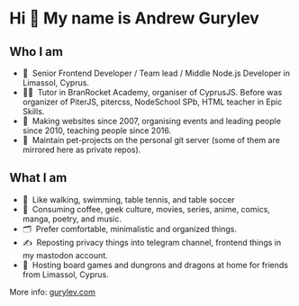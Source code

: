 # Hi 👋 My name is Andrew Gurylev

## Who I am
- 💼&nbsp; Senior Frontend Developer / Team lead / Middle Node.js Developer in Limassol, Cyprus.
- 👨‍🏫&nbsp; Tutor in BranRocket Academy, organiser of CyprusJS. Before was organizer of PiterJS, pitercss, NodeSchool SPb, HTML teacher in Epic Skills.
- 👴&nbsp; Making websites since 2007, organising events and leading people since 2010, teaching people since 2016.
- 🦾&nbsp; Maintain pet-projects on the personal git server (some of them are mirrored here as private repos).

## What I am
- 🏅&nbsp; Like walking, swimming, table tennis, and table soccer
- 🤩&nbsp; Consuming coffee, geek culture, movies, series, anime, comics, manga, poetry, and music.
- 🗂&nbsp; Prefer comfortable, minimalistic and organized things.
- ✍️&nbsp; Reposting privacy things into telegram channel, frontend things in my mastodon account.
- 🎲&nbsp; Hosting board games and dungrons and dragons at home for friends from Limassol, Cyprus.

More info: [gurylev.com](https://gurylev.com/)

